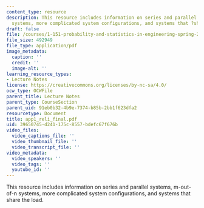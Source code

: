 ```yaml
---
content_type: resource
description: This resource includes information on series and parallel systems, m-out-of-n
  systems, more complicated system configurations, and systems that ?share the load.?
draft: false
file: /courses/1-151-probability-and-statistics-in-engineering-spring-2005/39650745d241175c8557bdefc67f676b_app1_reli_final.pdf
file_size: 492949
file_type: application/pdf
image_metadata:
  caption: ''
  credit: ''
  image-alt: ''
learning_resource_types:
- Lecture Notes
license: https://creativecommons.org/licenses/by-nc-sa/4.0/
ocw_type: OCWFile
parent_title: Lecture Notes
parent_type: CourseSection
parent_uid: 91eb0b32-4b9e-7374-b85b-2bb1f623dfa2
resourcetype: Document
title: app1_reli_final.pdf
uid: 39650745-d241-175c-8557-bdefc67f676b
video_files:
  video_captions_file: ''
  video_thumbnail_file: ''
  video_transcript_file: ''
video_metadata:
  video_speakers: ''
  video_tags: ''
  youtube_id: ''
---
```

This resource includes information on series and parallel systems, m-out-of-n systems, more complicated system configurations, and systems that share the load.